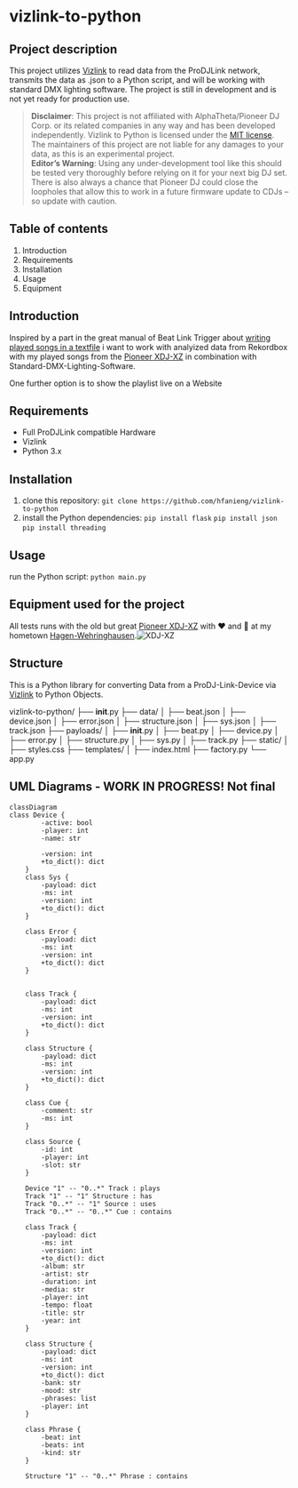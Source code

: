 # vizlink-to-python

## Project description

This project utilizes [Vizlink][1] to read data from the ProDJLink network, transmits the data as .json to a Python script, and will be working with standard DMX lighting software. The project is still in development and is not yet ready for production use.

> __Disclaimer__: This project is not affiliated with AlphaTheta/Pioneer DJ Corp. or its related companies in any way and has been developed independently. Vizlink to Python is licensed under the [MIT license][license-link]. The maintainers of this project are not liable for any damages to your data, as this is an experimental project.  
>__Editor’s Warning__: Using any under-development tool like this should be tested very thoroughly before relying on it for your next big DJ set. There is also always a chance that Pioneer DJ could close the loopholes that allow this to work in a future firmware update to CDJs – so update with caution.

## Table of contents

1. Introduction
2. Requirements
3. Installation
4. Usage
5. Equipment

## Introduction

Inspired by a part in the great manual of Beat Link Trigger about [writing played songs in a textfile][2] i want to work with analyized data from Rekordbox with my played songs from the [Pioneer XDJ-XZ][3] in combination with Standard-DMX-Lighting-Software.

One further option is to show the playlist live on a Website

## Requirements

- Full ProDJLink compatible Hardware
- Vizlink
- Python 3.x

## Installation

1. clone this repository: `git clone https://github.com/hfanieng/vizlink-to-python`
2. install the Python dependencies:
`pip install flask`
`pip install json`  
`pip install threading`

## Usage

run the Python script: `python main.py`

## Equipment used for the project

All tests runs with the old but great [Pioneer XDJ-XZ][3] with ❤️ and 🤩 at my hometown [Hagen-Wehringhausen][4].![XDJ-XZ][5]

## Structure

This is a Python library for converting Data from a ProDJ-Link-Device via [Vizlink][1] to Python Objects.

vizlink-to-python/
├── __init__.py
├── data/
│   ├── beat.json
│   ├── device.json
│   ├── error.json
│   ├── structure.json
│   ├── sys.json
│   ├── track.json
├── payloads/
│   ├── __init__.py
│   ├── beat.py
│   ├── device.py
│   ├── error.py
│   ├── structure.py
│   ├── sys.py
│   ├── track.py
├── static/
│   ├── styles.css
├── templates/
│   ├── index.html
├── factory.py
└── app.py

## UML Diagrams - WORK IN PROGRESS! Not final

```mermaid
classDiagram
class Device {
        -active: bool
        -player: int
        -name: str
        
        -version: int
        +to_dict(): dict
    }
    class Sys {
        -payload: dict
        -ms: int
        -version: int
        +to_dict(): dict
    }

    class Error {
        -payload: dict
        -ms: int
        -version: int
        +to_dict(): dict
    }

    
    class Track {
        -payload: dict
        -ms: int
        -version: int
        +to_dict(): dict
    }

    class Structure {
        -payload: dict
        -ms: int
        -version: int
        +to_dict(): dict
    }

    class Cue {
        -comment: str
        -ms: int
    }

    class Source {
        -id: int
        -player: int
        -slot: str
    }

    Device "1" -- "0..*" Track : plays
    Track "1" -- "1" Structure : has
    Track "0..*" -- "1" Source : uses
    Track "0..*" -- "0..*" Cue : contains

    class Track {
        -payload: dict
        -ms: int
        -version: int
        +to_dict(): dict
        -album: str
        -artist: str
        -duration: int
        -media: str
        -player: int
        -tempo: float
        -title: str
        -year: int
    }

    class Structure {
        -payload: dict
        -ms: int
        -version: int
        +to_dict(): dict
        -bank: str
        -mood: str
        -phrases: list
        -player: int
    }

    class Phrase {
        -beat: int
        -beats: int
        -kind: str
    }

    Structure "1" -- "0..*" Phrase : contains
```

[1]:https://github.com/nzoschke/vizlink
[2]:<https://blt-guide.deepsymmetry.org/beat-link-trigger/7.4.1/Matching.html#writing-a-playlist>
[3]:<https://www.pioneerdj.com/en/product/all-in-one-system/xdj-xz/black/overview/>
[4]:<https://de.wikipedia.org/wiki/Wehringhausen>
[5]:<https://www.pioneerdj.com/-/media/pioneerdj/images/products/all-in-one-system/xdj-xz/xdj-xz_prm_top.png?h=1316&w=1792&hash=CDDC51D731D7571112C6D6AB25B04626>
[license-link]: https://github.com/hfanieng/vizlink-to-python/blob/main/LICENSE
